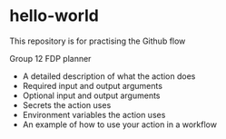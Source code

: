 # hello-world
This repository is for practising the Github flow 

Group 12
FDP planner

- A detailed description of what the action does
- Required input and output arguments
- Optional input and output arguments
- Secrets the action uses
- Environment variables the action uses
- An example of how to use your action in a workflow
